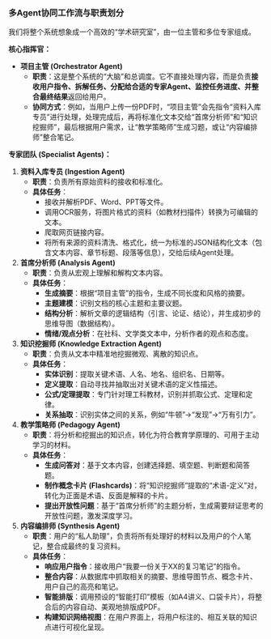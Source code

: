 ### **多Agent协同工作流与职责划分**



我们将整个系统想象成一个高效的“学术研究室”，由一位主管和多位专家组成。

**核心指挥官：**

- **项目主管 (Orchestrator Agent)**
  - **职责**：这是整个系统的“大脑”和总调度。它不直接处理内容，而是负责**接收用户指令、拆解任务、分配给合适的专家Agent、监控任务进度、并整合最终结果**返回给用户。
  - **协同方式**：例如，当用户上传一份PDF时，“项目主管”会先指令“资料入库专员”进行处理，处理完成后，再将标准化文本交给“首席分析师”和“知识挖掘师”，最后根据用户需求，让“教学策略师”生成习题，或让“内容编排师”整合笔记。

**专家团队 (Specialist Agents)：**

1. **资料入库专员 (Ingestion Agent)**
   - **职责**：负责所有原始资料的接收和标准化。
   - **具体任务**：
     - 接收并解析PDF、Word、PPT等文件。
     - 调用OCR服务，将图片格式的资料（如教材扫描件）转换为可编辑的文本。
     - 爬取网页链接内容。
     - 将所有来源的资料清洗、格式化，统一为标准的JSON结构化文本（包含文本内容、章节标题、段落等信息），交给后续Agent处理。
2. **首席分析师 (Analysis Agent)**
   - **职责**：负责从宏观上理解和解构文本内容。
   - **具体任务**：
     - **生成摘要**：根据“项目主管”的指令，生成不同长度和风格的摘要。
     - **主题建模**：识别文档的核心主题和主要议题。
     - **结构分析**：解析文章的逻辑结构（引言、论证、结论），并生成初步的思维导图（数据结构）。
     - **情绪/观点分析**：在社科、文学类文本中，分析作者的观点和态度。
3. **知识挖掘师 (Knowledge Extraction Agent)**
   - **职责**：负责从文本中精准地挖掘微观、离散的知识点。
   - **具体任务**：
     - **实体识别**：提取关键术语、人名、地名、组织名、日期等。
     - **定义提取**：自动寻找并抽取出对关键术语的定义性描述。
     - **公式/定理提取**：专门针对理工科教材，识别并抓取公式、定理和定律。
     - **关系抽取**：识别实体之间的关系，例如“牛顿”->“发现”->“万有引力”。
4. **教学策略师 (Pedagogy Agent)**
   - **职责**：将分析和挖掘出的知识点，转化为符合教育学原理的、可用于主动学习的材料。
   - **具体任务**：
     - **生成问答对**：基于文本内容，创建选择题、填空题、判断题和简答题。
     - **制作概念卡片 (Flashcards)**：将“知识挖掘师”提取的“术语-定义”对，转化为正面是术语、反面是解释的卡片。
     - **提出开放性问题**：基于“首席分析师”的主题分析，生成需要辩证思考的开放性问题，激发深度学习。
5. **内容编排师 (Synthesis Agent)**
   - **职责**：用户的“私人助理”，负责将所有处理好的材料以及用户的个人笔记，整合成最终的复习资料。
   - **具体任务**：
     - **响应用户指令**：接收用户“我要一份关于XX的复习笔记”的指令。
     - **整合内容**：从数据库中抓取相关的摘要、思维导图节点、概念卡片、用户自己的高亮和笔记。
     - **智能排版**：调用预设的“智能打印”模板（如A4讲义、口袋卡片），将整合后的内容自动、美观地排版成PDF。
     - **构建知识网络视图**：在用户界面上，将用户标注的、相互关联的知识点进行可视化呈现。

